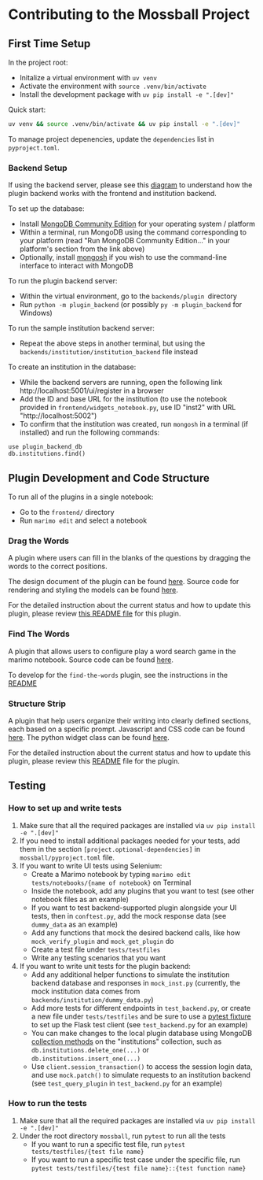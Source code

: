 # Contributing to the Mossball Project

## First Time Setup 

In the project root:

- Initalize a virtual environment with `uv venv`
- Activate the environment with `source .venv/bin/activate`
- Install the development package with `uv pip install -e ".[dev]"`

Quick start:
```zsh
uv venv && source .venv/bin/activate && uv pip install -e ".[dev]"
```

To manage project depenencies, update the `dependencies` list in `pyproject.toml`.

### Backend Setup

If using the backend server, please see this [diagram](https://raw.githubusercontent.com/gvwilson/mossball/refs/heads/contributing-backend-setup/backends/backend-diagram.png) to understand how the plugin backend works with the frontend and institution backend.

To set up the database:

- Install [MongoDB Community Edition](https://www.mongodb.com/docs/manual/installation/) for your operating system / platform
- Within a terminal, run MongoDB using the command corresponding to your platform (read "Run MongoDB Community Edition..." in your platform's section from the link above)
- Optionally, install [mongosh](https://www.mongodb.com/docs/mongodb-shell/#mongodb-binary-bin.mongosh) if you wish to use the command-line interface to interact with MongoDB

To run the plugin backend server:
- Within the virtual environment, go to the `backends/plugin `directory
- Run `python -m plugin_backend` (or possibly `py -m plugin_backend` for Windows)

To run the sample institution backend server:
- Repeat the above steps in another terminal, but using the `backends/institution/institution_backend` file instead

To create an institution in the database:
- While the backend servers are running, open the following link http://localhost:5001/ui/register in a browser
- Add the ID and base URL for the institution (to use the notebook provided in `frontend/widgets_notebook.py`, use ID "inst2" with URL "http://localhost:5002")
- To confirm that the institution was created, run `mongosh` in a terminal (if installed) and run the following commands: 
```
use plugin_backend_db
db.institutions.find()
```


## Plugin Development and Code Structure

To run all of the plugins in a single notebook:

- Go to the `frontend/` directory
- Run `marimo edit` and select a notebook

### Drag the Words

A plugin where users can fill in the blanks of the questions by dragging the words to the correct positions.

The design document of the plugin can be found [here](https://github.com/gvwilson/mossball/blob/main/eun-chae-s/drag-the-words/design.md). Source code for rendering and styling the models can be found [here](https://github.com/gvwilson/mossball/tree/main/eun-chae-s/drag-the-words/implementation).

For the detailed instruction about the current status and how to update this plugin, please review [this README file](eun-chae-s/drag-the-words/implementation/README.md) for this plugin.

### Find The Words

A plugin that allows users to configure play a word search game in the marimo notebook. Source code can be found [here](https://github.com/gvwilson/mossball/tree/08a43c5ffdeb3625a29f486048c14e8de443cae5/lorena-b/find-the-words).

To develop for the `find-the-words` plugin, see the instructions in the [README](https://github.com/gvwilson/mossball/blob/08a43c5ffdeb3625a29f486048c14e8de443cae5/lorena-b/find-the-words/README.md)

### Structure Strip

A plugin that help users organize their writing into clearly defined sections, each based on a specific prompt. Javascript and CSS code can be found [here](https://github.com/gvwilson/mossball/tree/main/Barsamyan-D/str-strip-plugin-david). The python widget class can be found [here](https://github.com/gvwilson/mossball/blob/main/frontend/widgets.py).

For the detailed instruction about the current status and how to update this plugin, please review this [README](https://github.com/gvwilson/mossball/tree/main/Barsamyan-D/str-strip-plugin-david/README.md) file for the plugin.

## Testing
### How to set up and write tests
1. Make sure that all the required packages are installed via `uv pip install -e ".[dev]"`
2. If you need to install additional packages needed for your tests, add them in the section `[project.optional-dependencies]` in `mossball/pyproject.toml` file.
3. If you want to write UI tests using Selenium:
    - Create a Marimo notebook by typing `marimo edit tests/notebooks/{name of notebook}` on Terminal
    - Inside the notebook, add any plugins that you want to test (see other notebook files as an example)
    - If you want to test backend-supported plugin alongside your UI tests, then in `conftest.py`, add the mock response data (see `dummy_data` as an example)
    - Add any functions that mock the desired backend calls, like how `mock_verify_plugin` and `mock_get_plugin` do
    - Create a test file under `tests/testfiles`
    - Write any testing scenarios that you want
4. If you want to write unit tests for the plugin backend:
    - Add any additional helper functions to simulate the institution backend database and responses in `mock_inst.py` (currently, the mock institution data comes from `backends/institution/dummy_data.py`)
    - Add more tests for different endpoints in `test_backend.py`, or create a new file under `tests/testfiles` and be sure to use a [pytest fixture](https://flask.palletsprojects.com/en/stable/testing/) to set up the Flask test client (see `test_backend.py` for an example)
    - You can make changes to the local plugin database using MongoDB [collection methods](https://www.mongodb.com/docs/manual/reference/method/js-collection/) on the "institutions" collection, such as `db.institutions.delete_one(...)` or `db.institutions.insert_one(...)`
    - Use `client.session_transaction()` to access the session login data, and use `mock.patch()` to simulate requests to an institution backend (see `test_query_plugin` in `test_backend.py` for an example)

### How to run the tests
1. Make sure that all the required packages are installed via `uv pip install -e ".[dev]"`
2. Under the root directory `mossball`, run `pytest` to run all the tests
    - If you want to run a specific test file, run `pytest tests/testfiles/{test file name}`
    - If you want to run a specific test case under the specific file, run `pytest tests/testfiles/{test file name}::{test function name}`

